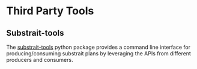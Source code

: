 # Third Party Tools

## Substrait-tools
The [substrait-tools](https://pypi.org/project/substrait-tools/) python package provides 
a command line interface for producing/consuming substrait plans by leveraging the APIs
from different producers and consumers.